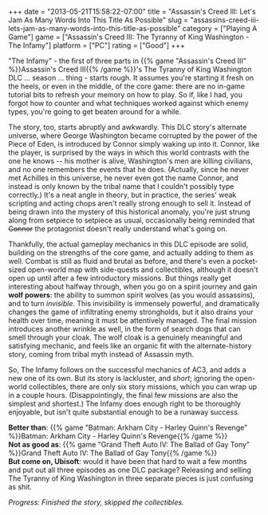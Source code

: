 +++
date = "2013-05-21T15:58:22-07:00"
title = "Assassin's Creed III: Let's Jam As Many Words Into This Title As Possible"
slug = "assassins-creed-iii-lets-jam-as-many-words-into-this-title-as-possible"
category = ["Playing A Game"]
game = ["Assassin's Creed III: The Tyranny of King Washington - The Infamy"]
platform = ["PC"]
rating = ["Good"]
+++

"The Infamy" - the first of three parts in {{% game "Assassin's Creed III" %}}Assassin's Creed III{{% /game %}}'s The Tyranny of King Washington DLC ... season ... thing - starts rough.  It assumes you're starting it fresh on the heels, or even in the middle, of the core game: there are no in-game tutorial bits to refresh your memory on how to play.  So if, like I had, you forgot how to counter and what techniques worked against which enemy types, you're going to get beaten around for a while.

The story, too, starts abruptly and awkwardly.  This DLC story's alternate universe, where George Washington became corrupted by the power of the Piece of Eden, is introduced by Connor simply waking up into it.  Connor, like the player, is surprised by the ways in which this world contrasts with the one he knows -- his mother is alive, Washington's men are killing civilians, and no one remembers the events that he does.  (Actually, since he never met Achilles in this universe, he never even got the name Connor, and instead is only known by the tribal name that I couldn't possibly type correctly.)  It's a neat angle in theory, but in practice, the series' weak scripting and acting chops aren't really strong enough to sell it.  Instead of being drawn into the mystery of this historical anomaly, you're just strung along from setpiece to setpiece as usual, occasionally being reminded that <s>Connor</s> the protagonist doesn't really understand what's going on.

Thankfully, the actual gameplay mechanics in this DLC episode are solid, building on the strengths of the core game, and actually adding to them as well.  Combat is still as fluid and brutal as before, and there's even a pocket-sized open-world map with side-quests and collectibles, although it doesn't open up until after a few introductory missions.  But things really get interesting about halfway through, when you go on a spirit journey and gain <b>wolf powers</b>: the ability to summon spirit wolves (as you would assassins), and to turn <i>invisible</i>.  This invisibility is immensely powerful, and dramatically changes the game of infiltrating enemy strongholds, but it also drains your health over time, meaning it must be attentively managed.  The final mission introduces another wrinkle as well, in the form of search dogs that can smell through your cloak.  The wolf cloak is a genuinely meaningful and satisfying mechanic, and feels like an organic fit with the alternate-history story, coming from tribal myth instead of Assassin myth.

So, The Infamy follows on the successful mechanics of AC3, and adds a new one of its own.  But its story is lackluster, and <i>short</i>; ignoring the open-world collectibles, there are only six story missions, which you can wrap up in a couple hours.  (Disappointingly, the final few missions are also the simplest and shortest.)  The Infamy does enough right to be thoroughly enjoyable, but isn't quite substantial enough to be a runaway success.

<b>Better than</b>: {{% game "Batman: Arkham City - Harley Quinn's Revenge" %}}Batman: Arkham City - Harley Quinn's Revenge{{% /game %}}  
<b>Not as good as</b>: {{% game "Grand Theft Auto IV: The Ballad of Gay Tony" %}}Grand Theft Auto IV: The Ballad of Gay Tony{{% /game %}}  
<b>But come on, Ubisoft</b>: would it have been that hard to wait a few months and put out all three episodes as one DLC package?  Releasing and selling The Tyranny of King Washington in three separate pieces is just confusing as shit.

<i>Progress: Finished the story, skipped the collectibles.</i>
